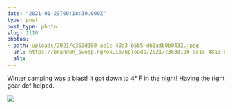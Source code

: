 ```yaml
---
date: "2021-01-29T00:18:30.000Z"
type: post 
post_type: photo
slug: 1110
photos: 
- path: uploads/2021/c363d100-ae1c-48a3-b5b5-db3adb0b0432.jpeg
  url: https://brandon_swoop.ngrok.io/uploads/2021/c363d100-ae1c-48a3-b5b5-db3adb0b0432.jpeg
  alt: 
---
```

Winter camping was a blast! It got down to 4° F in the night! Having the right gear def helped. 


![](/uploads/2021/c363d100-ae1c-48a3-b5b5-db3adb0b0432.jpeg)
